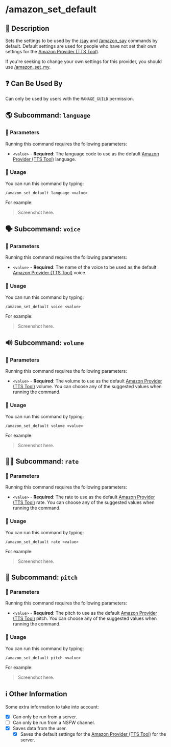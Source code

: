 # /amazon_set_default

## 📖 Description

Sets the settings to be used by the [/say](../all-tts/say.md) and [/amazon_say](./amazon-say.md) commands by default. Default settings are used for people who have not set their own settings for the [Amazon Provider (TTS Tool)](../../text-to-speech-providers/amazon-ttstool.md).

If you're seeking to change your own settings for this provider, you should use [/amazon_set_my](./amazon-set-my.md).

## ❓ Can Be Used By

Can only be used by users with the `MANAGE_GUILD` permission.

## 🌎 Subcommand: `language`

### 🔨 Parameters

Running this command requires the following parameters:

* `<value>` - **Required**: The language code to use as the default [Amazon Provider (TTS Tool)](../../text-to-speech-providers/amazon-ttstool.md) language.

### 🎈 Usage

You can run this command by typing:

```text
/amazon_set_default language <value>
```

For example:

> Screenshot here.

## 🗣 Subcommand: `voice`

### 🔨 Parameters

Running this command requires the following parameters:

* `<value>` - **Required**: The name of the voice to be used as the default [Amazon Provider (TTS Tool)](../../text-to-speech-providers/amazon-ttstool.md) voice.

### 🎈 Usage

You can run this command by typing:

```text
/amazon_set_default voice <value>
```

For example:

> Screenshot here.

## 🔊 Subcommand: `volume`

### 🔨 Parameters

Running this command requires the following parameters:

* `<value>` - **Required**: The volume to use as the default [Amazon Provider (TTS Tool)](../../text-to-speech-providers/amazon-ttstool.md) volume. You can choose any of the suggested values when running the command.

### 🎈 Usage

You can run this command by typing:

```text
/amazon_set_default volume <value>
```

For example:

> Screenshot here.

## 🏃🏻 Subcommand: `rate`

### 🔨 Parameters

Running this command requires the following parameters:

* `<value>` - **Required**: The rate to use as the default [Amazon Provider (TTS Tool)](../../text-to-speech-providers/amazon-ttstool.md) rate. You can choose any of the suggested values when running the command.

### 🎈 Usage

You can run this command by typing:

```text
/amazon_set_default rate <value>
```

For example:

> Screenshot here.

## 🥁 Subcommand: `pitch`

### 🔨 Parameters

Running this command requires the following parameters:

* `<value>` - **Required**: The pitch to use as the default [Amazon Provider (TTS Tool)](../../text-to-speech-providers/amazon-ttstool.md) pitch. You can choose any of the suggested values when running the command.

### 🎈 Usage

You can run this command by typing:

```text
/amazon_set_default pitch <value>
```

For example:

> Screenshot here.

## ℹ️ Other Information

Some extra information to take into account:

* [x] Can only be run from a server.
* [ ] Can only be run from a NSFW channel.
* [x] Saves data from the user.
    - [x] Saves the default settings for the [Amazon Provider (TTS Tool)](../../text-to-speech-providers/amazon-ttstool.md) for the server.
